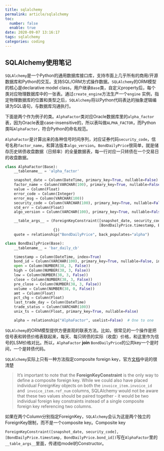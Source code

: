 ```yaml
---
title: sqlalchemy
permalink: article/sqlalchemy
toc:
  number: false
  enable: true
date: 2020-09-07 13:16:17
tags: sqlalchemy
categories: coding
---
```


## SQLAlchemy使用笔记

`SQLAlchemy`是一个Python的通用数据库接口库，支持市面上几乎所有的商用/开源数据库和Python的交互。支持SQL/ORM方式操作数据。`SQLAlchemy`的ORM模型的核心是declarative model class，用户继承`Base`类，自定义property后，每个类对应物理数据库中的一张表。通过`create_engine`方法生产一个`engine` 实例，指定物理数据库的位置和类型之后，`SQLAlchemy`将以Python代码表达的抽象逻辑编译为SQL语句，与数据库沟通执行。

<!-- more -->

下面是两个作为例子的类。`AlphaFactor`类对应Oracle数据库里的`alpha_factor`表，因为Oracle表是case-insensitive的，所以表叫做`ALPHA_FACTOR`，而Python类叫`AlphaFactor`，符合Python的命名规范。

`AlphaFactor`是计算出来的各种信号时间序列，对应证券代码`security_code`，信号名称`factor_name`，和算法版本`algo_version`。`BondDailyPrice`很简单，就是储存历史转债收盘数据（日频率）的全量数据表，每一行对应一只转债在一个交易日的收盘数据。

```python
class AlphaFactor(Base):
    __tablename__ = 'alpha_factor'

    snapshot_date = Column(DateTime, primary_key=True, nullable=False)
    factor_name = Column(VARCHAR(100), primary_key=True, nullable=False)
    value = Column(Float)
    error_code = Column(Integer)
    error_msg = Column(VARCHAR(100))
    security_code = Column(VARCHAR(100), primary_key=True, nullable=False)
    std_err = Column(Float)
    algo_version = Column(VARCHAR(100), primary_key=True, nullable=False)

    __table_args__ = (ForeignKeyConstraint([snapshot_date, security_code],
                                           [BondDailyPrice.timestamp, BondDailyPrice.bond_id]),
                      {})
    quote = relationship("BondDailyPrice", back_populates="alpha")
```

```python
class BondDailyPrice(Base):
    __tablename__ = 'bar_daily_cb'

    timestamp = Column(DateTime, index=True)
    bond_id = Column(VARCHAR(100), primary_key=True, nullable=False, index=True)
    open = Column(NUMBER(38, 3, False))
    high = Column(NUMBER(38, 3, False))
    low = Column(NUMBER(38, 3, False))
    close = Column(NUMBER(38, 3, False))
    pre_close = Column(NUMBER(38, 3, False))
    volume = Column(NUMBER(38, 0, False))
    amt = Column(Float)
    pct_chg = Column(Float)
    last_trade_day = Column(DateTime)
    trade_status = Column(VARCHAR(100))
    unix_ts = Column(Float, primary_key=True, nullable=False)

    alpha = relationship("AlphaFactor", uselist=False)  # One to one
```

`SQLAlchemy`的ORM模型提供方便直观的联表方法。比如，很常见的一个操作是把信号表和转债价格表联起来，每天、每只转债的实际（收盘）价格，和这里作为信号的LSM价格对比。所以，`AlphaFactor` **join** `BondDailyPrice`的公共key一个是时间，一个是转债代码。

`SQLAlchemy`实际上只有一种方法指定composite foreign key，官方[文档](https://docs.sqlalchemy.org/en/13/core/constraints.html?highlight=check#metadata-foreignkeys)中说的很清楚

> It’s important to note that the **ForeignKeyConstraint** is the only way to define a composite foreign key. While we could also have placed individual ForeignKey objects on both the `invoice_item.invoice_id` and` invoice_item.ref_num` columns, SQLAlchemy would not be aware that these two values should be paired together - it would be two individual foreign key constraints instead of a single composite foreign key referencing two columns.

如果在两个Column分别指定ForeignKey，`SQLAlchemy`会认为这是两个独立的ForeignKey限制，而不是一个composite key。Composite key

`ForeignKeyConstraint([snapshot_date, security_code], [BondDailyPrice.timestamp, BondDailyPrice.bond_id])`写在`AlphaFactor`里的`__table_args__`里面，传递给model的Constructor。